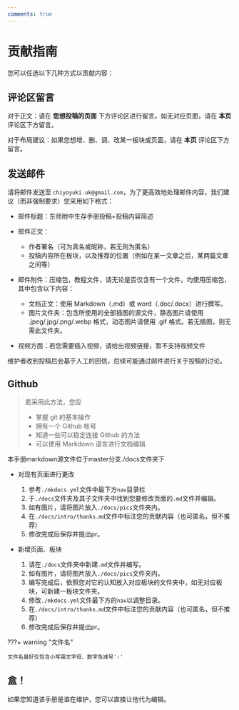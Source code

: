 ```yaml
---
comments: true
---
```


# 贡献指南

您可以任选以下几种方式以贡献内容：

## 评论区留言

对于正文：请在 __您想投稿的页面__ 下方评论区进行留言。如无对应页面，请在 __本页__ 评论区下方留言。

对于布局建议：如果您想增、删、调、改某一板块或页面，请在 __本页__ 评论区下方留言。

## 发送邮件

请将邮件发送至 `chiyoyuki.uk@gmail.com`，为了更高效地处理邮件内容，我们建议（而非强制要求）您采用如下格式：

- 邮件标题：东师附中生存手册投稿+投稿内容简述

- 邮件正文：
  - 作者署名（可为真名或昵称，若无则为匿名）
  - 投稿内容所在板块，以及推荐的位置（例如在某一文章之后，某两篇文章之间等）

- 邮件附件：压缩包，教程文件，请无论是否仅含有一个文件，均使用压缩包，其中包含以下内容：
  - 文档正文：使用 Markdown（.md）或 word（.doc/.docx）进行撰写。
  - 图片文件夹：包含所使用的全部插图的源文件，静态图片请使用 .jpeg/.jpg/.png/.webp 格式，动态图片请使用 .gif 格式。若无插图，则无需此文件夹。

- 视频方面：若您需要插入视频，请给出视频链接，暂不支持视频文件

维护者收到投稿后会基于人工的回信，后续可能通过邮件进行关于投稿的讨论。

## Github

> 若采用此方法，您应
> - 掌握 git 的基本操作
> - 拥有一个 Github 帐号
> - 知道一些可以稳定连接 Github 的方法
> - 可以使用 Markdown 语言进行文档编辑

本手册markdown源文件位于master分支./docs文件夹下

- 对现有页面进行更改
  
  1. 参考`./mkdocs.yml`文件中最下方`nav`目录栏
  2. 于`./docs`文件夹及其子文件夹中找到您要修改页面的`.md`文件并编辑。
  3. 如有图片，请将图片放入`./docs/pics`文件夹内。
  4. 在`./docs/intro/thanks.md`文件中标注您的贡献内容（也可匿名，但不推荐）
  5. 修改完成后保存并提出pr。

- 新增页面、板块

  1. 请在`./docs`文件夹中新建`.md`文件并编写。
  2. 如有图片，请将图片放入`./docs/pics`文件夹内。
  3. 编写完成后，依照您对它的认知放入对应板块的文件夹中，如无对应板块，可新建一板块文件夹。
  4. 修改`./mkdocs.yml`文件最下方的`nav`以调整目录。
  5. 在`./docs/intro/thanks.md`文件中标注您的贡献内容（也可匿名，但不推荐）
  6. 修改完成后保存并提出pr。

???+ warning "文件名"
    
    文件名最好仅包含小写英文字母、数字及减号'-'

## 盒！

如果您知道该手册是谁在维护，您可以直接让他代为编辑。
